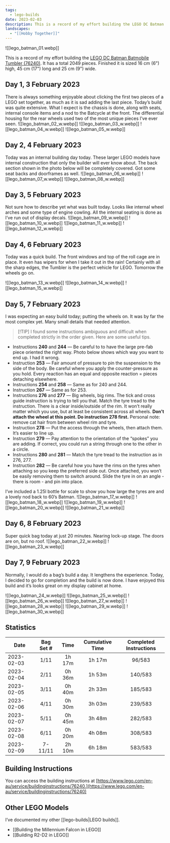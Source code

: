 ```yaml
---
tags:
  - lego-builds
date: 2023-02-03
description: This is a record of my effort building the LEGO DC Batman Batmobile Tumbler (76240). It has a total 2049 pieces. Finished it is sized 16 cm (6”) high, 45 cm (17”) long and 25 cm (9”) wide.
landscapes:
  - "[[Hobby Together]]"
---
```

![[lego_batman_01.webp]]

This is a record of my effort building the [LEGO DC Batman Batmobile Tumbler (76240)](https://www.lego.com/en-au/product/lego-dc-batman-batmobile-tumbler-76240). It has a total 2049 pieces. Finished it is sized 16 cm (6") high, 45 cm (17") long and 25 cm (9") wide.

## Day 1, 3 February 2023
There is always something enjoyable about clicking the first two pieces of a LEGO set together, as much as it is sad adding the last piece. Today’s build was quite extensive. What I expect is the chassis is done, along with seats, internal console items and a nod to the Batcycle at the front. The differential housing for the rear wheels used two of the most unique pieces I’ve ever seen.
![[lego_batman_02_w.webp]]
![[lego_batman_03_w.webp]]
![[lego_batman_04_w.webp]]
![[lego_batman_05_w.webp]]
## Day 2, 4 February 2023
Today was an internal building day today. These larger LEGO models have internal construction that only the builder will ever know about. The back section shown in the photo below will be completely covered. Got some seat backs and doorframes as well.
![[lego_batman_06_w.webp]]
![[lego_batman_07_w.webp]]
![[lego_batman_08_w.webp]]
## Day 3, 5 February 2023
Not sure how to describe yet what was built today. Looks like internal wheel arches and some type of engine cowling. All the internal seating is done as I’ve run out of display decals.
![[lego_batman_09_w.webp]]
![[lego_batman_10_w.webp]]
![[lego_batman_11_w.webp]]
![[lego_batman_12_w.webp]]
## Day 4, 6 February 2023
Today was a quick build. The front windows and top of the roll cage are in place. It even has wipers for when I take it out in the rain! Certainly with all the sharp edges, the Tumbler is the perfect vehicle for LEGO. Tomorrow the wheels go on.

![[lego_batman_13_w.webp]]
![[lego_batman_14_w.webp]]
![[lego_batman_15_w.webp]]
## Day 5, 7 February 2023
I was expecting an easy build today; putting the wheels on. It was by far the most complex yet. Many small details that needed attention.

> [!TIP] I found some instructions ambiguous and difficult when completed strictly in the order given. Here are some useful tips.

- Instructions **240** and **244** &mdash; Be careful to to have the large pre-fab piece oriented the right way. Photo below shows which way you want to end up. I had it wrong.
- Instruction **253** &mdash; Fair amount of pressure to pin the suspension to the side of the body. Be careful where you apply the counter-pressure as you hold. Every reaction has an equal and opposite reaction = pieces detaching elsewhere.
- Instructions **254** and **258** &mdash; Same as for 240 and 244.
- Instruction **267** &mdash; Same as for 253.
- Instructions **276** and **277** &mdash; Big wheels, big rims. The tick and cross guide instruction is trying to tell you that. Match the tyre tread to the instruction. There is a clear inside/outside of the rim. It won’t really matter which you use, but at least be consistent across all wheels. **Don’t attach the wheel at this point. Do instruction **278** first.** Personal note: remove cat hair from between wheel rim and tyre.
- Instruction **278** &mdash; Put the access through the wheels, then attach them. It’s easier to line up.
- Instruction **279** &mdash; Pay attention to the orientation of the “spokes” you are adding. If correct, you could run a string through one to the other in a circle.
- Instructions **280** and **281** &mdash; Match the tyre tread to the instruction as in 276, 277.
- Instruction **282** &mdash; Be careful how you have the rims on the tyres when attaching so you keep the preferred side out. Once attached, you won’t be easily removing them to switch around. Slide the tyre in on an angle - there is room - and pin into place.

I’ve included a 1.25l bottle for scale to show you how large the tyres are and a lovely nod back to 60’s Batman.
![[lego_batman_17_w.webp]]
![[lego_batman_18_w.webp]]
![[lego_batman_19_w.webp]]
![[lego_batman_20_w.webp]]
![[lego_batman_21_w.webp]]
## Day 6, 8 February 2023
Super quick bag today at just 20 minutes. Nearing lock-up stage. The doors are on, but no roof.
![[lego_batman_22_w.webp]]
![[lego_batman_23_w.webp]]
## Day 7, 9 February 2023
Normally, I would do a bag’s build a day. It lengthens the experience. Today, I decided to go for completion and the build is now done. I have enjoyed this build and it’s looks great on my display cabinet at home.

![[lego_batman_24_w.webp]]
![[lego_batman_25_w.webp]]
![[lego_batman_26_w.webp]]
![[lego_batman_27_w.webp]]
![[lego_batman_28_w.webp]]
![[lego_batman_29_w.webp]]
![[lego_batman_30_w.webp]]

## Statistics

| Date       | Bag Set \# | Time   | Cumulative Time | Completed Instructions |
| ---------- | :--------: | :----: | :-------------: | :--------------------: |
| 2023-02-03 | 1/11       | 1h 17m | 1h 17m          | 96/583                 |
| 2023-02-04 | 2/11       | 0h 36m | 1h 53m          | 140/583                |
| 2023-02-05 | 3/11       | 0h 40m | 2h 33m          | 185/583                |
| 2023-02-06 | 4/11       | 0h 30m | 3h 03m          | 239/583                |
| 2023-02-07 | 5/11       | 0h 45m | 3h 48m          | 282/583                |
| 2023-02-08 | 6/11       | 0h 20m | 4h 08m          | 308/583                |
| 2023-02-09 | 7-11/11    | 2h 10m | 6h 18m          | 583/583                |

## Building Instructions
You can access the building instructions at [https://www.lego.com/en-au/service/buildinginstructions/76240.](https://www.lego.com/en-au/service/buildinginstructions/76240)

## Other LEGO Models
I’ve documented my other [[lego-builds|LEGO builds]].
- [[Building the Millennium Falcon in LEGO]]
- [[Building R2-D2 in LEGO]]



